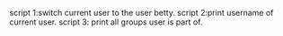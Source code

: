 script 1:switch current user to the user betty.
script 2:print username of current user.
script 3: print all groups user is part of.